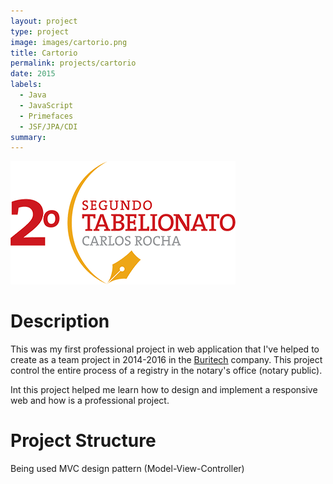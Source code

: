 ```yaml
---
layout: project
type: project
image: images/cartorio.png
title: Cartorio
permalink: projects/cartorio
date: 2015
labels:
  - Java
  - JavaScript
  - Primefaces
  - JSF/JPA/CDI
summary: 
---
```


<img class="ui medium right floated rounded image" src="../images/cartorio.png">

# Description
This was my first professional project in web application that I've helped to create as a team project in 2014-2016 in the [Buritech](http://www.buritech.com.br/site/) company. This project control the entire process of a registry in the notary's office (notary public).

Int this project helped me learn how to design and implement a responsive web and how is a professional project.

# Project Structure
Being used MVC design pattern (Model-View-Controller)




